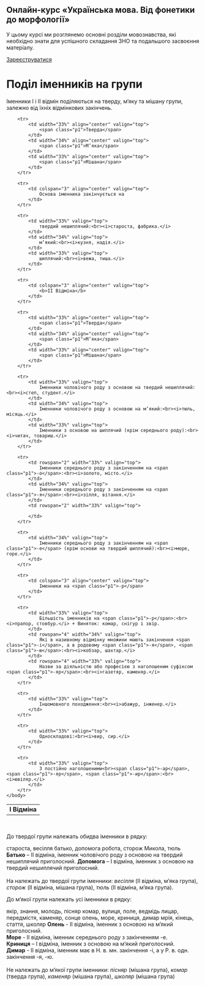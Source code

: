 <div class="banner">
  <h2 class="course">Онлайн-курс «Українська мова. Від фонетики до морфології»</h2>
  <p class="course-description">
     У цьому курсі ми розглянемо основні розділи мовознавства, які необхідно знати для успішного складання ЗНО та подальшого засвоєння матеріалу.<br>
  </p>
    <div class="button-wrapper">
        <a class="registration-button" target="_blank" href="http://bit.ly/2zuYUGS">Зареєструватися</a>
    </div>   
</div>

# Поділ іменників на групи

Iменники I i II вiдмiн подiляються на тверду, м‘яку та мiшану групи, залежно вiд їхнiх вiдмiнкових закiнчень.


<table>
    <body>
        <tr>
            <td colspan="3" align="center" valign="top">
                <b>I Відміна</b>
            </td>                       
        </tr>

        <tr>
            <td width="33%" align="center" valign="top">
                <span class="p1">Тверда</span>
            </td>
            <td width="34%" align="center" valign="top">
                <span class="p1">М’яка</span>
            </td>
            <td width="33%" align="center" valign="top">
                <span class="p1">Мішана</span>
            </td>            
        </tr>

        <tr>
            <td colspan="3" align="center" valign="top">
                Основа іменника закінчується на
            </td>                       
        </tr>

        <tr>
            <td width="33%" valign="top">
                твердий нешиплячий:<br><i>староста, фабрика.</i>
            </td>
            <td width="34%" valign="top">
                м’який:<br><i>кузня, надія.</i>
            </td>
            <td width="33%" valign="top">
                шиплячий:<br><i>вежа, тиша.</i>
            </td>            
        </tr>

        <tr>
            <td colspan="3" align="center" valign="top">
                <b>II Відміна</b>
            </td>                       
        </tr>

        <tr>
            <td width="33%" align="center" valign="top">
                <span class="p1">Тверда</span>
            </td>
            <td width="34%" align="center" valign="top">
                <span class="p1">М’яка</span>
            </td>
            <td width="33%" align="center" valign="top">
                <span class="p1">Мішана</span>
            </td>            
        </tr>

        <tr>
            <td width="33%" valign="top">
                Іменники чоловічого роду з основою на твердий нешиплячий:<br><i>степ, студент.</i>
            </td>
            <td width="34%" valign="top">
                Іменники чоловічого роду з основою на м’який:<br><i>тюль, місяць.</i>
            </td>
            <td width="33%" valign="top">
                Іменники з основою на шиплячий (крім середнього роду):<br><i>читач, товариш.</i>
            </td>            
        </tr>

        <tr>
            <td rowspan="2" width="33%" valign="top">
                Іменники середнього роду з закінченням на <span class="p1">-о</span>:<br><i>золото, місто.</i>
            </td>
            <td width="34%" valign="top">
                Іменники середнього роду з закінченням на <span class="p1">-я</span>:<br><i>зілля, вітання.</i>
            </td>
            <td rowspan="2" width="33%" valign="top">
                
            </td>            
        </tr>

        <tr>
            <td width="34%" valign="top">
                Іменники середнього роду з закінченням на <span class="p1">-е</span> (крім основи на твердий шиплячий):<br><i>море, горе.</i>
            </td>           
        </tr>

        <tr>
            <td colspan="3" align="center" valign="top">
                Іменники на <span class="p1">-р</span>
            </td>                       
        </tr>

        <tr>
            <td width="33%" valign="top">
                Більшість іменників на <span class="p1">-р</span>:<br><i>прапор, стовбур.</i> + Виняток: комар, снігур і звір.
            </td>
            <td rowspan="4" width="34%" valign="top">
                Які в називному відмінку множини мають закінчення <span class="p1">-і</span>, а в родовому <span class="p1">-я</span>, <span class="p1">-ю</span>:<br><i>кобзар, шахтар.</i>
            </td>
            <td rowspan="4" width="33%" valign="top">
                Назви за діяльністю або професією з наголошеним суфіксом <span class="p1">-яр</span>:<br><i>газетяр, каменяр.</i>
            </td>            
        </tr>

        <tr>
            <td width="33%" valign="top">
                Іншомовного походження:<br><i>абажур, інженер.</i>
            </td>            
        </tr>

        <tr>
            <td width="33%" valign="top">
                Односкладові:<br><i>вир, сир.</i>
            </td>            
        </tr>

        <tr>
            <td width="33%" valign="top">
                З постійно наголошеними<br><span class="p1">-ар</span>, <span class="p1">-яр</span>, <span class="p1">-ир</span>:<br><i>ювіляр.</i>
            </td>            
        </tr>
    </body>
</table>



<br>
<quiz correctLabel="correct" incorrectLabel="incorrect" checkLabel="check">
<question text="">
       <p>До твердої групи належать обидва іменники в рядку:</p>
           <answer>староста, весілля</answer>
           <answer correct>батько, допомога</answer>
           <answer> робота, сторож</answer>
           <answer> Микола, тюль</answer>
<explanation>
<b>Батько</b> – II відміна, іменник чоловічого роду з основою на твердий нешиплячий приголосний.
<b>Допомога</b> – I відміна, іменник з основою на твердий нешиплячий приголосний.<br>
<br>
На належать до <span class="p1">твердої групи</span> іменники: <i>весілля</i> (II відміна, м’яка група), <i>сторож</i> (II відміна, мішана група), <i>тюль</i> (II відміна, м’яка група).       
</explanation>
    </question>


<br>
<quiz correctLabel="correct" incorrectLabel="incorrect" checkLabel="check">
<question text="">
       <p>До м’якої групи належать усі іменники в рядку:</p>
           <answer>якір, знання, молодь, пісняр</answer>
           <answer>комар, вулиця, поле, ведмідь </answer>
           <answer>лицар, передмістя, каменяр, сонце</answer>
           <answer correct>олень, море, криниця, димар</answer>
           <answer> мрія, кінець, стаття, школяр</answer>
      <explanation>
<b>Олень</b> - II відміна, іменник з основою на м’який приголосний. <br>
<b>Море</b> - II відміна, іменник середнього роду з закінченням <span class="p1">-е</span>. <br>
<b>Криниця</b> – I відміна, іменник з основою на м’який приголосний. <br>
<b>Димар</b> - II відміна, іменник має в Н. в. мн. закінчення <span class="p1">-і</span>, а у Р. в. одн. закінчення <span class="p1">-я</span>, <span class="p1">-ю</span>.<br>
<br>
Не належать до <span class="p1">м’якої групи</span> іменники: <i>пісняр</i> (мішана група), <i>комар</i> (тверда група), <i>каменяр</i> (мішана група), <i>школяр</i> (мішана група)       
</explanation>
</question>
</quiz>

